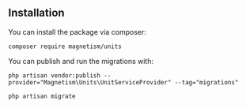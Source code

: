 
## Installation
You can install the package via composer:

`composer require magnetism/units`

You can publish and run the migrations with:

`php artisan vendor:publish --provider="Magnetism\Units\UnitServiceProvider" --tag="migrations"`

`php artisan migrate`